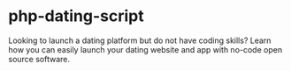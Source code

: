 # php-dating-script
Looking to launch a dating platform but do not have coding skills? Learn how you can easily launch your dating website and app with no-code open source software.
